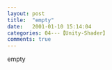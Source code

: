 ```yaml
---
layout: post
title:  "empty"
date:   2001-01-10 15:14:04
categories: 04---【Unity-Shader】
comments: true
---
```

empty

